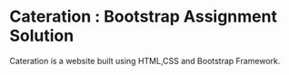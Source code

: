 # Cateration : Bootstrap Assignment Solution

Cateration is a website built using HTML,CSS and Bootstrap Framework.